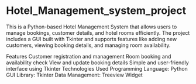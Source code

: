 # Hotel_Management_system_project
This is a Python-based Hotel Management System that allows users to manage bookings, customer details, and hotel rooms efficiently. The project includes a GUI built with Tkinter and supports features like adding new customers, viewing booking details, and managing room availability.

Features
Customer registration and management
Room booking and availability check
View and update booking details
Simple and user-friendly interface using Tkinter
Technologies Used
Programming Language: Python
GUI Library: Tkinter
Data Management: Treeview Widget
